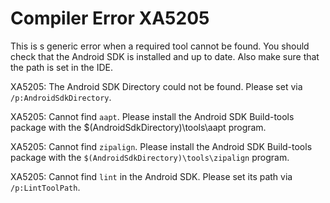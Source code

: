 # Compiler Error XA5205

This is s generic error when a required tool cannot be found. You should check that the Android SDK is installed and up to date. Also make sure that the path is set in the IDE.

XA5205: The Android SDK Directory could not be found. Please set via `/p:AndroidSdkDirectory`.

XA5205: Cannot find `aapt`. Please install the Android SDK Build-tools package with the $(AndroidSdkDirectory)\tools\aapt program.

XA5205: Cannot find `zipalign`. Please install the Android SDK Build-tools package with the `$(AndroidSdkDirectory)\tools\zipalign` program.

XA5205: Cannot find `lint` in the Android SDK. Please set its path via `/p:LintToolPath`.
